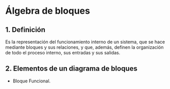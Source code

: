 # Álgebra de bloques

## 1. Definición
Es la representación del funcionamiento interno de un sistema, que se hace mediante bloques y sus relaciones, y que, además, definen la organización de todo el proceso interno, sus entradas y sus salidas.

## 2. Elementos de un diagrama de bloques

- Bloque Funcional.

